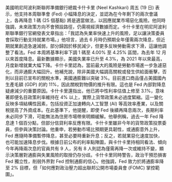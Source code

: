 美國明尼阿波利斯聯邦準備銀行總裁卡什卡里 (Neel Kashkari) 周五 (19 日) 表示，他支持本周聯準會 (Fed) 小幅降息的決定，並認為在今年剩下的兩次會議上，各再降息 1 碼 (25 個基點) 將是適當做法，以因應就業市場惡化風險。他同時強調，未來政策方向不會預設路徑，仍需視經濟數據而定。卡什卡里在明尼阿波利斯聯準銀行官網發表文章指出：「我認為失業率快速上升的風險，足以讓決策委員會採取行動支持就業市場。」他坦言，過去 6 月時仍預期全年僅需兩次降息，但近期就業創造急速減弱，部分歸因於移民減少，但更多反映勞動需求下滑，這讓他調整了看法。Fed 本周將基準利率下調 1 碼至 4.00% 至 4.25% 區間，為去年 12 月以來首度降息。最新數據顯示，美國失業率已升至 4.3%，為 2021 年以來最高，月度新增就業大幅下降。卡什卡里認為，當前最大的風險是勞動市場進一步急遽惡化，而非通膨大幅回升。他補充說，除非美國大幅調高關稅或發生供給面衝擊，否則以目前已宣布的關稅水準，美國通膨難以突破 3%。目前進口商品僅占美國國內生產毛額 (GDP) 的約 11%，因此關稅對物價的推升有限。這也是 Fed 內部對降息疑慮減少的重要原因。卡什卡里還指出，他已將中性利率估值上修至 3.1%，意味著即便名目政策利率維持在 4% 以上，實際上貨幣政策未必過度緊縮。這一變化反映多項結構性因素，包括投資正加速轉向人工智慧 (AI) 等高效率產業，以及關稅提高了外資成本。在此基準下，他提醒，即使 Fed 後續再降息兩次，長期利率未必同步下滑，可能無法為住房市場帶來明顯緩解。他舉例稱，過去一年 Fed 降息達 1 個百分點，但部分信貸利率反應有限。卡什卡里雖非今年的貨幣政策投票委員，但參與決策討論。他重申，若勞動市場比預期更具韌性，或通膨意外上升，Fed 應隨時準備暫停降息，甚至必要時重新升息；反之，若就業惡化速度加快，也可能加速降息步伐。根據日前公布的利率點陣圖，與卡什卡里持相同看法、傾向今年再降兩次息的官員共有 9 人，另有 8 人則認為僅需再降一次或維持不變，顯示決策層對通膨與失業風險的取捨仍存分歧。卡什卡里同時警告，政治干預恐損害 Fed 獨立性，削弱外界對 Fed 控制通膨的信心。他強調，Fed 致力於將通膨率降至 2% 目標，但「如何應對政治壓力超出聯邦公開市場委員會 (FOMC) 掌控範圍」。